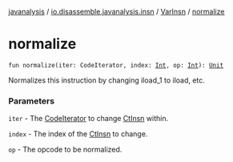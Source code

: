 [javanalysis](../../index.md) / [io.disassemble.javanalysis.insn](../index.md) / [VarInsn](index.md) / [normalize](./normalize.md)

# normalize

`fun normalize(iter: CodeIterator, index: `[`Int`](https://kotlinlang.org/api/latest/jvm/stdlib/kotlin/-int/index.html)`, op: `[`Int`](https://kotlinlang.org/api/latest/jvm/stdlib/kotlin/-int/index.html)`): `[`Unit`](https://kotlinlang.org/api/latest/jvm/stdlib/kotlin/-unit/index.html)

Normalizes this instruction by changing iload_1 to iload, etc.

### Parameters

`iter` - The [CodeIterator](#) to change [CtInsn](../-ct-insn/index.md) within.

`index` - The index of the [CtInsn](../-ct-insn/index.md) to change.

`op` - The opcode to be normalized.